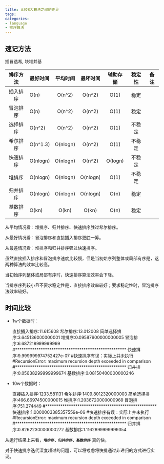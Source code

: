 ```yaml
---
title: 比较8大算法之间的差异
tags: 
categories:
- language
- 排序算法
---
```


## 速记方法
插冒选希, 块堆并基

| 排序方法 | 最好时间 | 平均时间 | 最坏时间 | 辅助存储 | 稳定性 | 备注 |
| :-----: | :----- | :------: | :-----:| :-----: | :------: | :------: |
| 插入排序 | O(n) | O(n^2) | O(n^2) | O(1) | 稳定 |
| 冒泡排序 | O(n) | O(n^2) | O(n^2) | O(1) | 稳定 |
| 选择排序 | O(n^2) | O(n^2) | O(n^2) | O(1) | 不稳定 |
| 希尔排序 | O(n^1.3) | O(nlogn) | O(n^2) | O(1) | 不稳定 |
| 快速排序 | O(nlogn) | O(nlogn) | O(n^2) | O(logn) | 不稳定 |
| 堆排序 | O(nlogn) | O(nlogn) | O(nlogn) | O(1) | 不稳定 |
| 归并排序 | O(nlogn) | O(nlogn) | O(nlogn) | O(n) | 稳定 |
| 基数排序 | O(kn) | O(kn) | O(kn) | O(n) | 稳定 |

从平均情况看：堆排序、归并排序、快速排序胜过希尔排序。

从最好情况看：冒泡排序和直接插入排序更胜一筹。

从最差情况看：堆排序和归并排序强过快速排序。

虽然直接插入排序和冒泡排序速度比较慢，但是当初始序列整体或局部有序是，这两种算法的效率比较高。

当初始序列整体或局部有序时，快速排序算法效率会下降。

当排序序列较小且不要求稳定性是，直接排序效率较好；要求稳定性时，冒泡排序法效率较好。

## 时间比较

 * 1w个数据时：


	直接插入排序:11.615608
	希尔排序:13.012008
	简单选择排序:3.645136000000001
	堆排序:0.09587900000000005
	冒泡排序:6.687218999999999
	#****************************************************
	快速排序:9.999999974752427e-07 
	#快速排序有误：实际上并未执行
	#RecursionError: maximum recursion depth exceeded in comparison
	#****************************************************
	归并排序:0.05638299999999674
	基数排序:0.08150400000000246

 * 10w个数据时：


	直接插入排序:1233.581131
	希尔排序:1409.8012320000003
	简单选择排序:466.66974500000015
	堆排序:1.2036720000000969
	冒泡排序:751.274449
	#****************************************************
	快速排序:1.0000003385357559e-06
	#快速排序有误：实际上并未执行
	#RecursionError: maximum recursion depth exceeded in comparison
	#****************************************************
	归并排序:0.8262230000000272
	基数排序:1.1162899999999354

从运行结果上来看，**`堆排序、归并排序、基数排序`** 真的快。

对于快速排序迭代深度超过的问题，可以将考虑将快排通过非递归的方式进行实现。


